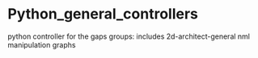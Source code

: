 # Python_general_controllers
python controller for the gaps groups: includes 2d-architect-general nml manipulation graphs

